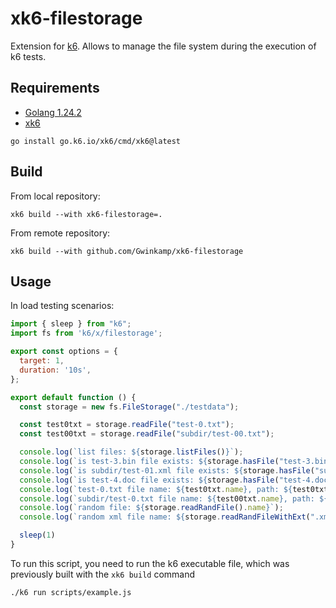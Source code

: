 # xk6-filestorage

Extension for [k6](https://k6.io). Allows to manage the file system during the execution of k6 tests.

## Requirements

* [Golang 1.24.2](https://go.dev/)
* [xk6](https://k6.io/blog/extending-k6-with-xk6/)

```shell
go install go.k6.io/xk6/cmd/xk6@latest
```

## Build

From local repository:

```shell
xk6 build --with xk6-filestorage=.
```

From remote repository:

```shell
xk6 build --with github.com/Gwinkamp/xk6-filestorage
```

## Usage

In load testing scenarios:

```javascript
import { sleep } from "k6";
import fs from 'k6/x/filestorage';

export const options = {
  target: 1,
  duration: '10s',
};

export default function () {
  const storage = new fs.FileStorage("./testdata");

  const test0txt = storage.readFile("test-0.txt");
  const test00txt = storage.readFile("subdir/test-00.txt");

  console.log(`list files: ${storage.listFiles()}`);
  console.log(`is test-3.bin file exists: ${storage.hasFile("test-3.bin")}`);
  console.log(`is subdir/test-01.xml file exists: ${storage.hasFile("subdir/test-01.xml")}`);
  console.log(`is test-4.doc file exists: ${storage.hasFile("test-4.doc")}`);
  console.log(`test-0.txt file name: ${test0txt.name}, path: ${test0txt.path}, content: ${test0txt.content}`);
  console.log(`subdir/test-0.txt file name: ${test00txt.name}, path: ${test00txt.path}, content: ${test00txt.content}`);
  console.log(`random file: ${storage.readRandFile().name}`);
  console.log(`random xml file name: ${storage.readRandFileWithExt(".xml").name}`);

  sleep(1)
}
```

To run this script, you need to run the k6 executable file, which was previously built with the `xk6 build` command

```shell
./k6 run scripts/example.js
```
